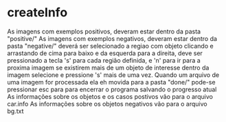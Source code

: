 # createInfo

As imagens com exemplos positivos, deveram estar dentro da pasta "positive/"
As imagens com exemplos negativos, deveram estar dentro da pasta "negative/"
deverá ser selecionado a regiao com objeto clicando e arrastando de cima para baixo e da esquerda para a direita,
deve ser pressionado a tecla 's' para cada região definida, e 'n' para ir para a proxima imagem
se existirem mais de um objeto de interesse dentro da imagem selecione e pressione 's' mais de uma vez.
Quando um arquivo de uma imagem for processada ela eh movida para a pasta "done/"
pode-se pressionar esc para para encerrar o programa salvando o progresso atual
As informações sobre os objetos e os casos postivos vão para o arquivo car.info
As informações sobre os objetos negativos vão para o arquivo bg.txt
